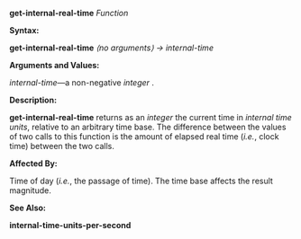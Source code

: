 **get-internal-real-time** *Function* 



**Syntax:** 



**get-internal-real-time** *⟨no arguments⟩ → internal-time* 



**Arguments and Values:** 



*internal-time*—a non-negative *integer* . 



**Description:** 



**get-internal-real-time** returns as an *integer* the current time in *internal time units*, relative to an arbitrary time base. The difference between the values of two calls to this function is the amount of elapsed real time (*i.e.*, clock time) between the two calls. 



**Affected By:** 



Time of day (*i.e.*, the passage of time). The time base affects the result magnitude. 



 



 



**See Also:** 



**internal-time-units-per-second** 



